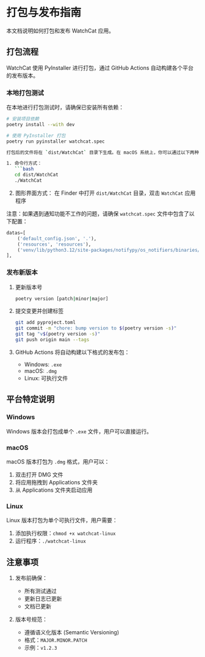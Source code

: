 # 打包与发布指南

本文档说明如何打包和发布 WatchCat 应用。

## 打包流程

WatchCat 使用 PyInstaller 进行打包，通过 GitHub Actions 自动构建各个平台的发布版本。

### 本地打包测试

在本地进行打包测试时，请确保已安装所有依赖：

```bash
# 安装项目依赖
poetry install --with dev

# 使用 PyInstaller 打包
poetry run pyinstaller watchcat.spec

打包后的文件将在 `dist/WatchCat` 目录下生成。在 macOS 系统上，你可以通过以下两种方式运行打包后的程序：

1. 命令行方式：
   ```bash
   cd dist/WatchCat
   ./WatchCat
   ```

2. 图形界面方式：
   在 Finder 中打开 `dist/WatchCat` 目录，双击 `WatchCat` 应用程序

注意：如果遇到通知功能不工作的问题，请确保 `watchcat.spec` 文件中包含了以下配置：
```python
datas=[
    ('default_config.json', '.'),
    ('resources', 'resources'),
    ('venv/lib/python3.12/site-packages/notifypy/os_notifiers/binaries/Notificator.app', 'notifypy/os_notifiers/binaries'),
],
```

### 发布新版本

1. 更新版本号
   ```bash
   poetry version [patch|minor|major]
   ```

2. 提交变更并创建标签
   ```bash
   git add pyproject.toml
   git commit -m "chore: bump version to $(poetry version -s)"
   git tag "v$(poetry version -s)"
   git push origin main --tags
   ```

3. GitHub Actions 将自动构建以下格式的发布包：
   - Windows: `.exe`
   - macOS: `.dmg`
   - Linux: 可执行文件

## 平台特定说明

### Windows

Windows 版本会打包成单个 `.exe` 文件，用户可以直接运行。

### macOS

macOS 版本打包为 `.dmg` 格式，用户可以：
1. 双击打开 DMG 文件
2. 将应用拖拽到 Applications 文件夹
3. 从 Applications 文件夹启动应用

### Linux

Linux 版本打包为单个可执行文件，用户需要：
1. 添加执行权限：`chmod +x watchcat-linux`
2. 运行程序：`./watchcat-linux`

## 注意事项

1. 发布前确保：
   - 所有测试通过
   - 更新日志已更新
   - 文档已更新

2. 版本号规范：
   - 遵循语义化版本 (Semantic Versioning)
   - 格式：`MAJOR.MINOR.PATCH`
   - 示例：`v1.2.3`
